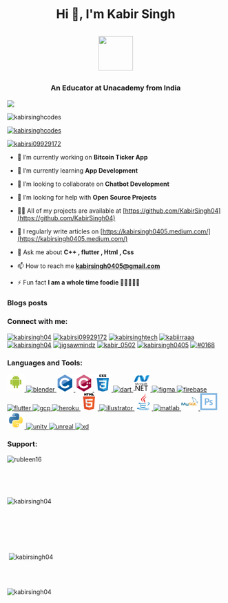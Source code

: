 <h1 align="center">Hi 👋, I'm Kabir Singh <br><br> <img src="https://user-images.githubusercontent.com/69685373/113927388-0ae87200-980b-11eb-97e7-00ad33c7df97.png" width="80" height="80"></h1>



<h3 align="center">An Educator at Unacademy from India</h3>

<img src="https://user-images.githubusercontent.com/69685373/113927626-5bf86600-980b-11eb-95f3-7d4f0bc29c1b.png" align="center">

<p align="left"> <img src="https://komarev.com/ghpvc/?username=kabirsingh04&label=Profile%20views&color=0e75b6&style=flat" alt="kabirsinghcodes" /> </p>

<p align="left"> <a href="https://github.com/ryo-ma/github-profile-trophy"><img src="https://github-profile-trophy.vercel.app/?username=kabirsinghcodes" alt="kabirsinghcodes" /></a> </p>

<p align="left"> <a href="https://twitter.com/kabirsi09929172" target="blank"><img src="https://img.shields.io/twitter/follow/kabirsi09929172?logo=twitter&style=for-the-badge" alt="kabirsi09929172" /></a> </p>

- 🔭 I’m currently working on **Bitcoin Ticker App**

- 🌱 I’m currently learning **App Development**

- 👯 I’m looking to collaborate on **Chatbot Development**

- 🤝 I’m looking for help with **Open Source Projects**

- 👨‍💻 All of my projects are available at [https://github.com/KabirSingh04](https://github.com/KabirSingh04)

- 📝 I regularly write articles on [https://kabirsingh0405.medium.com/](https://kabirsingh0405.medium.com/)

- 💬 Ask me about **C++ , flutter , Html , Css**

- 📫 How to reach me **kabirsingh0405@gmail.com**

- ⚡ Fun fact **I am a whole time foodie 🍕🍔🍟🌭🥓**

### Blogs posts
<!-- BLOG-POST-LIST:START -->
<!-- BLOG-POST-LIST:END -->

<h3 align="left">Connect with me:</h3>
<p align="left">
<a href="https://dev.to/kabirsingh04" target="blank"><img align="center" src="https://cdn.jsdelivr.net/npm/simple-icons@3.0.1/icons/dev-dot-to.svg" alt="kabirsingh04" height="30" width="40" /></a>
<a href="https://twitter.com/kabirsi09929172" target="blank"><img align="center" src="https://cdn.jsdelivr.net/npm/simple-icons@3.0.1/icons/twitter.svg" alt="kabirsi09929172" height="30" width="40" /></a>
<a href="https://linkedin.com/in/kabirsinghtech" target="blank"><img align="center" src="https://cdn.jsdelivr.net/npm/simple-icons@3.0.1/icons/linkedin.svg" alt="kabirsinghtech" height="30" width="40" /></a>
<a href="https://instagram.com/kabiirraaa" target="blank"><img align="center" src="https://cdn.jsdelivr.net/npm/simple-icons@3.0.1/icons/instagram.svg" alt="kabiirraaa" height="30" width="40" /></a>
<a href="https://dribbble.com/kabirsingh04" target="blank"><img align="center" src="https://cdn.jsdelivr.net/npm/simple-icons@3.0.1/icons/dribbble.svg" alt="kabirsingh04" height="30" width="40" /></a>
<a href="https://www.youtube.com/c/jigsawmindz" target="blank"><img align="center" src="https://cdn.jsdelivr.net/npm/simple-icons@3.0.1/icons/youtube.svg" alt="jigsawmindz" height="30" width="40" /></a>
<a href="https://www.codechef.com/users/kabir_0502" target="blank"><img align="center" src="https://cdn.jsdelivr.net/npm/simple-icons@3.1.0/icons/codechef.svg" alt="kabir_0502" height="30" width="40" /></a>
<a href="https://www.hackerrank.com/kabirsingh0405" target="blank"><img align="center" src="https://cdn.jsdelivr.net/npm/simple-icons@3.0.1/icons/hackerrank.svg" alt="kabirsingh0405" height="30" width="40" /></a>
<a href="https://discord.gg/#0168" target="blank"><img align="center" src="https://cdn.jsdelivr.net/npm/simple-icons@3.0.1/icons/discord.svg" alt="#0168" height="30" width="40" /></a>
</p>

<h3 align="left">Languages and Tools:</h3>
<p align="left"> <a href="https://developer.android.com" target="_blank"> <img src="https://raw.githubusercontent.com/devicons/devicon/master/icons/android/android-original-wordmark.svg" alt="android" width="40" height="40"/> </a> <a href="https://www.blender.org/" target="_blank"> <img src="https://download.blender.org/branding/community/blender_community_badge_white.svg" alt="blender" width="40" height="40"/> </a> <a href="https://www.cprogramming.com/" target="_blank"> <img src="https://raw.githubusercontent.com/devicons/devicon/master/icons/c/c-original.svg" alt="c" width="40" height="40"/> </a> <a href="https://www.w3schools.com/cpp/" target="_blank"> <img src="https://raw.githubusercontent.com/devicons/devicon/master/icons/cplusplus/cplusplus-original.svg" alt="cplusplus" width="40" height="40"/> </a> <a href="https://www.w3schools.com/css/" target="_blank"> <img src="https://raw.githubusercontent.com/devicons/devicon/master/icons/css3/css3-original-wordmark.svg" alt="css3" width="40" height="40"/> </a> <a href="https://dart.dev" target="_blank"> <img src="https://www.vectorlogo.zone/logos/dartlang/dartlang-icon.svg" alt="dart" width="40" height="40"/> </a> <a href="https://dotnet.microsoft.com/" target="_blank"> <img src="https://raw.githubusercontent.com/devicons/devicon/master/icons/dot-net/dot-net-original-wordmark.svg" alt="dotnet" width="40" height="40"/> </a> <a href="https://www.figma.com/" target="_blank"> <img src="https://www.vectorlogo.zone/logos/figma/figma-icon.svg" alt="figma" width="40" height="40"/> </a> <a href="https://firebase.google.com/" target="_blank"> <img src="https://www.vectorlogo.zone/logos/firebase/firebase-icon.svg" alt="firebase" width="40" height="40"/> </a> <a href="https://flutter.dev" target="_blank"> <img src="https://www.vectorlogo.zone/logos/flutterio/flutterio-icon.svg" alt="flutter" width="40" height="40"/> </a> <a href="https://cloud.google.com" target="_blank"> <img src="https://www.vectorlogo.zone/logos/google_cloud/google_cloud-icon.svg" alt="gcp" width="40" height="40"/> </a> <a href="https://heroku.com" target="_blank"> <img src="https://www.vectorlogo.zone/logos/heroku/heroku-icon.svg" alt="heroku" width="40" height="40"/> </a> <a href="https://www.w3.org/html/" target="_blank"> <img src="https://raw.githubusercontent.com/devicons/devicon/master/icons/html5/html5-original-wordmark.svg" alt="html5" width="40" height="40"/> </a> <a href="https://www.adobe.com/in/products/illustrator.html" target="_blank"> <img src="https://www.vectorlogo.zone/logos/adobe_illustrator/adobe_illustrator-icon.svg" alt="illustrator" width="40" height="40"/> </a> <a href="https://www.java.com" target="_blank"> <img src="https://raw.githubusercontent.com/devicons/devicon/master/icons/java/java-original.svg" alt="java" width="40" height="40"/> </a> <a href="https://www.mathworks.com/" target="_blank"> <img src="https://raw.githubusercontent.com/simple-icons/simple-icons/master/icons/mathworks.svg" alt="matlab" width="40" height="40"/> </a> <a href="https://www.mysql.com/" target="_blank"> <img src="https://raw.githubusercontent.com/devicons/devicon/master/icons/mysql/mysql-original-wordmark.svg" alt="mysql" width="40" height="40"/> </a> <a href="https://www.photoshop.com/en" target="_blank"> <img src="https://raw.githubusercontent.com/devicons/devicon/master/icons/photoshop/photoshop-line.svg" alt="photoshop" width="40" height="40"/> </a> <a href="https://www.python.org" target="_blank"> <img src="https://raw.githubusercontent.com/devicons/devicon/master/icons/python/python-original.svg" alt="python" width="40" height="40"/> </a> <a href="https://unity.com/" target="_blank"> <img src="https://www.vectorlogo.zone/logos/unity3d/unity3d-icon.svg" alt="unity" width="40" height="40"/> </a> <a href="https://unrealengine.com/" target="_blank"> <img src="https://raw.githubusercontent.com/kenangundogan/fontisto/036b7eca71aab1bef8e6a0518f7329f13ed62f6b/icons/svg/brand/unreal-engine.svg" alt="unreal" width="40" height="40"/> </a> <a href="https://www.adobe.com/products/xd.html" target="_blank"> <img src="https://cdn.worldvectorlogo.com/logos/adobe-xd.svg" alt="xd" width="40" height="40"/> </a> </p>

<h3 align="left">Support:</h3>
<p><a href="https://www.buymeacoffee.com/rubleen16"> <img align="left" src="https://cdn.buymeacoffee.com/buttons/v2/default-yellow.png" height="50" width="210" alt="rubleen16" /></a></p><br><br>

<br><br><p><img align="center" src="https://github-readme-stats.vercel.app/api/top-langs?username=kabirsinghcodes&show_icons=true&locale=en&layout=compact" alt="kabirsingh04" /></p>
<br><br>

<br><br><p>&nbsp;<img align="center" src="https://github-readme-stats.vercel.app/api?username=kabirsinghcodes&show_icons=true&locale=en" alt="kabirsingh04" /></p><br><br>

<p><img align="center" src="https://github-readme-streak-stats.herokuapp.com/?user=kabirsinghcodes&" alt="kabirsingh04" /></p>

